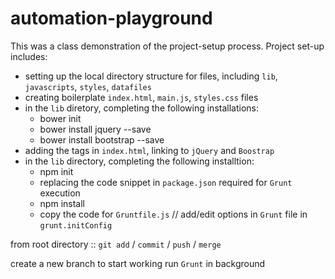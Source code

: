 # automation-playground
This was a class demonstration of the project-setup process. Project set-up includes: 
- setting up the local directory structure for files, including `lib`, `javascripts`, `styles`, `datafiles`
- creating boilerplate `index.html`, `main.js`, `styles.css` files
- in the `lib` diretory, completing the following installations: 
  - bower init
  - bower install jquery --save
  - bower install bootstrap --save
- adding the tags in `index.html`, linking to `jQuery` and `Boostrap`
- in the `lib` directory, completing the following installtion: 
  - npm init
  - replacing the code snippet in `package.json` required for `Grunt` execution
  - npm install
  - copy the code for `Gruntfile.js` // add/edit options in `Grunt` file in `grunt.initConfig`

from root directory :: `git add` / `commit` / `push` / `merge`

create a new branch to start working
run `Grunt` in background
